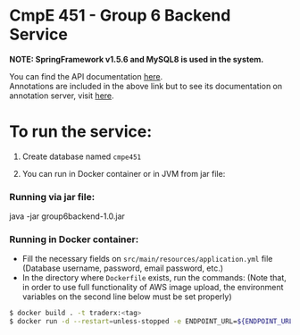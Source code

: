 # CmpE 451 - Group 6 Backend Service

__NOTE: SpringFramework v1.5.6 and MySQL8 is used in the system.__

You can find the API documentation [here](https://api.traderx.company/swagger-ui.html).  
Annotations are included in the above link but to see its documentation on annotation server, visit [here](https://annotator.traderx.company/swagger-ui.html).

# To run the service:

1) Create database named `cmpe451`

2) You can run in Docker container or in JVM from jar file:

### Running via jar file:

java -jar group6backend-1.0.jar

### Running in Docker container:

* Fill the necessary fields on `src/main/resources/application.yml` file (Database username, password, email password, etc.)
* In the directory where `Dockerfile` exists, run the commands:
(Note that, in order to use full functionality of AWS image upload, the environment variables on the second line below must be set properly)
```sh
$ docker build . -t traderx:<tag>
$ docker run -d --restart=unless-stopped -e ENDPOINT_URL=${ENDPOINT_URL} -e BUCKET_NAME=${BUCKET_NAME} -e ACCESS_KEY=${ACCESS_KEY} -e SECRET_KEY=${SECRET_KEY} -p 8080:8080 --name traderx traderx:<tag>
```

